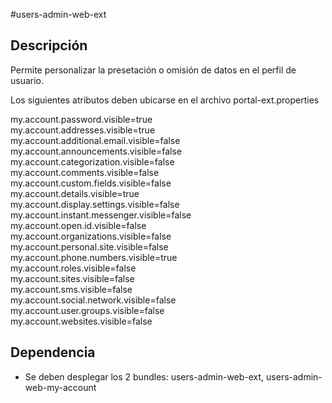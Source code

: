 #users-admin-web-ext
## Descripción
Permite personalizar la presetación o omisión de datos en el perfil de usuario.

Los siguientes atributos deben ubicarse en el archivo portal-ext.properties   

my.account.password.visible=true  
my.account.addresses.visible=true  
my.account.additional.email.visible=false  
my.account.announcements.visible=false  
my.account.categorization.visible=false  
my.account.comments.visible=false  
my.account.custom.fields.visible=false  
my.account.details.visible=true  
my.account.display.settings.visible=false  
my.account.instant.messenger.visible=false  
my.account.open.id.visible=false  
my.account.organizations.visible=false  
my.account.personal.site.visible=false  
my.account.phone.numbers.visible=true  
my.account.roles.visible=false  
my.account.sites.visible=false  
my.account.sms.visible=false  
my.account.social.network.visible=false  
my.account.user.groups.visible=false  
my.account.websites.visible=false  

## Dependencia
- Se deben desplegar los 2 bundles: users-admin-web-ext, users-admin-web-my-account
